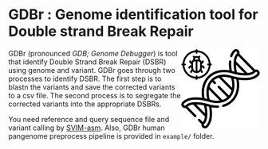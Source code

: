 GDBr : Genome identification tool for Double strand Break Repair
================
<img src="logo/gdbr.svg" alt="GDBr logo" align="right" height="160" style="display: inline-block;"> GDBr (pronounced _GDB; Genome Debugger_) is tool that identify Double Strand Break Repair (DSBR) using genome and variant. GDBr goes through two processes to identify DSBR. The first step is to blastn the variants and save the corrected variants to a csv file. The second process is to segregate the corrected variants into the appropriate DSBRs. 

You need reference and query sequence file and variant calling by [SVIM-asm](https://github.com/eldariont/svim-asm). Also, GDBr human pangenome preprocess pipeline is provided in `example/` folder.